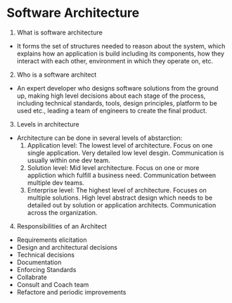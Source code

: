 # Software Architecture

1. What is software architecture
- It forms the set of structures needed to reason about the system, which explains how an application is build including its components, how they interact with each other, environment in which they operate on, etc.

2. Who is a software architect
- An expert developer who designs software solutions from the ground up, making high level decisions about each stage of the process, including technical standards, tools, design principles, platform to be used etc., leading a team of engineers to create the final product.

3. Levels in architecture
- Architecture can be done in several levels of abstarction:
  1. Application level: The lowest level of architecture. Focus on one single application. Very detailed low level desgin. Communication is usually within one dev team.
  2. Solution level: Mid level architecture. Focus on one or more appliction which fulfill a business need. Communication between multiple dev teams.
  3. Enterprise level: The highest level of architecture. Focuses on multiple solutions. High level abstract design which needs to be detailed out by solution or application architects. Communication across the organization.

4. Responsibilities of an Architect
- Requirements elicitation
- Design and architectural decisions
- Technical decisions
- Documentation
- Enforcing Standards
- Collabrate
- Consult and Coach team
- Refactore and periodic improvements